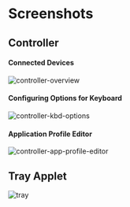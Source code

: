# Screenshots

## Controller

#### Connected Devices
![controller-overview](https://cloud.githubusercontent.com/assets/13032135/20988386/73fd874e-bcc8-11e6-8958-63dbf54a4db7.png)

#### Configuring Options for Keyboard
![controller-kbd-options](https://cloud.githubusercontent.com/assets/13032135/20988307/1d61f118-bcc8-11e6-8455-66473f62ab25.png)

#### Application Profile Editor
![controller-app-profile-editor](https://cloud.githubusercontent.com/assets/13032135/20988305/1d5dcb7e-bcc8-11e6-98d3-28e501ac8b08.png)


## Tray Applet
![tray](https://cloud.githubusercontent.com/assets/13032135/20988404/85d08462-bcc8-11e6-8e9c-be3eaf976df1.jpg)

